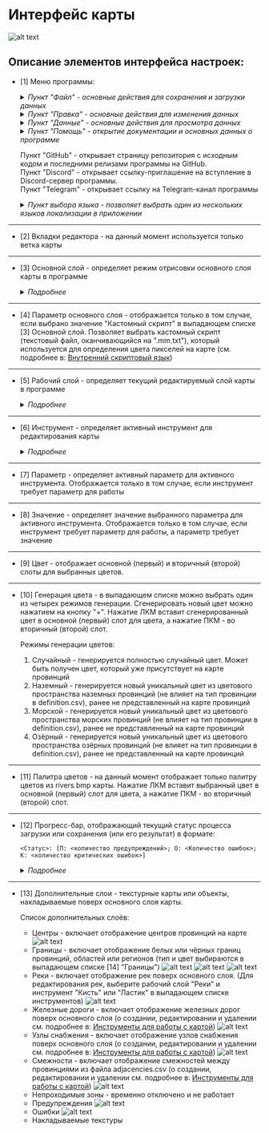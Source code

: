# Интерфейс карты

<!-- NAV-START -->
<!-- NAV-END -->

<!-- OTHER-LANGS-START -->
<!-- OTHER-LANGS-END -->

![alt text](_images/1_lang=ru.jpg)


Описание элементов интерфейса настроек:
---
- [1] Меню программы:
  
    <details>
    <summary><i>Пункт "Файл" - основные действия для сохранения и загрузки данных</i></summary>

    ![alt text](_images/1_1_1_lang=ru.jpg)
    
    ![alt text](_images/1_1_1_1_lang=ru.jpg)
    
    ![alt text](_images/1_1_1_2_lang=ru.jpg)
    
    ![alt text](_images/1_1_1_3_lang=ru.jpg)
    
    </details>
    
    <details>
    <summary><i>Пункт "Правка" - основные действия для изменения данных</i></summary>

    ![alt text](_images/1_1_2_lang=ru.jpg)
    
    ![alt text](_images/1_1_2_1_lang=ru.jpg)

    </details>
    
    <details>
    <summary><i>Пункт "Данные" - основные действия для просмотра данных</i></summary>

    ![alt text](_images/1_1_3_lang=ru.jpg)
    
    </details>

    <details>
    <summary><i>Пункт "Помощь" - открытие документации и основных данных о программе</i></summary>

    ![alt text](_images/1_1_4_lang=ru.jpg)

    </details>
    
    Пункт "GitHub" - открывает страницу репозитория с исходным кодом и последними релизами программы на GitHub. \
    Пункт "Discord" - открывает ссылку-приглашение на вступление в Discord-сервер программы. \
    Пункт "Telegram" - открывает ссылку на Telegram-канал программы


    <details>
    <summary><i>Пункт выбора языка - позволяет выбрать один из нескольких языков локализации в приложении</i></summary>

    ![alt text](_images/1_1_5_lang=ru.jpg)

    </details>
---
- [2] Вкладки редактора - на данный момент используется только ветка карты
---
- [3] Основной слой - определяет режим отрисовки основного слоя карты в программе
    <details>
    <summary><i>Подробнее</i></summary>

    ![alt text](_images/1_3_lang=ru.jpg)

    Поддерживает отрисовку в следующих режимах:
    - Карта провинций - отрисовка провинций из provinces.bmp и definition.csv
    ![alt text](_images/_mainLayers/main_layer_provinces.bmp)
    - Области - отрисовка States
    ![alt text](_images/_mainLayers/main_layer_states.bmp)
    - Регионы - отрисовка Strategic Regions
    ![alt text](_images/_mainLayers/main_layer_regions.bmp)
    - Зоны ИИ - отрисовка Ai Areas
    ![alt text](_images/_mainLayers/main_layer_ai_areas.bmp)
    - Страны - отрисовка контроля территорий странами
    ![alt text](_images/_mainLayers/main_layer_countries.bmp)
    - Типы провинций - отрисовка наземных, озёрных и морских провинций с учётом параметра их прибрежности из definition.csv
    ![alt text](_images/_mainLayers/main_layer_provinces_types.bmp)
    - Местность провинций - отрисовка провинций по цвету их местности, указанной в definition.csv
    ![alt text](_images/_mainLayers/main_layer_provinces_terrain.bmp)
    - Размер провинций - отрисовка провинций, где их цвет зависит от количества пикселей в данной провинции и вычисляется по логарифмической шкале от чёрного (минимальное количество пикселей) до белого (наибольшее количество пикселей)
    ![alt text](_images/_mainLayers/main_layer_provinces_sizes.bmp)
    - Местность регионов - отрисовка стратегических регионов, где их цвет зависит от значения параметра naval_terrain, указанного в файлах регионов, и цвета текущей морской местности региона
    ![alt text](_images/_mainLayers/main_layer_regions_terrain.bmp)
    - Континенты - отрисовка провинций, цвет которых зависит от номера континента, указанного для провинций в файле definition.csv
    ![alt text](_images/_mainLayers/main_layer_continents.bmp)
    - Население - отрисовка областей, где их цвет зависит от населения в областей и вычисляется по логарифмической шкале от чёрного (минимальное население среди всех областей) до белого (наибольшее население среди всех областей)
    ![alt text](_images/_mainLayers/main_layer_manpower.bmp)
    - Очки победы - отрисовка провинций, где их цвет зависит от количества очков победы в провинции и вычисляется по логарифмической шкале от чёрного (минимальное население среди всех провинций) до белого (наибольшее население среди всех провинций)
    ![alt text](_images/_mainLayers/main_layer_victory_points.bmp)
    - Категории областей - отрисовка областей, где их цвет зависит от указанных в State файлах значений State Category
    ![alt text](_images/_mainLayers/main_layer_states_categories.bmp)
    - Постройки - отрисовка провинций или областей, цвет которых зависит от уровня построек в провинциях и областях. Целевая постройка выбирается пользователем в выпадающем списке "Параметр" при выбранном инструменте "Постройки"
    ![alt text](_images/_mainLayers/main_layer_buildings.bmp)
    - Карта местности - отрисовка карты в режиме карты местности (файл "terrain.bmp")
    ![alt text](_images/_mainLayers/main_layer_terrain_map.bmp)
    - Карта деревьев - отрисовка карты в режиме карты деревьем (файл "trees.bmp")
    ![alt text](_images/_mainLayers/main_layer_trees_map.bmp)
    - Карта городов - отрисовка карты в режиме карты городов (файл "cities.bmp")
    ![alt text](_images/_mainLayers/main_layer_cities_map.bmp)
    - Карта высот - отрисовка карты в режиме карты высот (файл "heightmap.bmp")
    ![alt text](_images/_mainLayers/main_layer_height_map.bmp)
    - Карта нормалей - отрисовка карты в режиме карты нормалей (файл "world_normals.bmp")
    ![alt text](_images/_mainLayers/main_layer_normals_map.bmp)
    - Кастомный скрипт - отрисовка карты по кастомному скрипту, написанному на встроенном в программу внутреннему скриптовом языке (см. подробнее в: [Внутренний скриптовый язык]())
    ![alt text](_images/_mainLayers/main_layer_custom_script.bmp)
    - Нет - отрисовка карты полностью в чёрном цвете

    </details>
---
- [4] Параметр основного слоя - отображается только в том случае, если выбрано значение "Кастомный скрипт" в выпадающем списке [3] Основной слой. Позволяет выбрать кастомный скрипт (текстовый файл, оканчивающийся на ".mm.txt"), который используется для определения цвета пикселей на карте (см. подробнее в: [Внутренний скриптовый язык]())
---
- [5] Рабочий слой - определяет текущий редактируемый слой карты в программе

    <details>
    <summary><i>Подробнее</i></summary>

    ![alt text](_images/1_4_lang=ru.jpg)
    
    Поддерживает выбор редактирования следующих слоёв:
    - Провинции
    - Области
    - Регионы
    - Континенты
    - Постройки
    - Реки
    - Карта местности
    - Карта деревьев
    - Карта городов
    - Карта высот
    - Нет

    Каждый инструмент содержит свой набор слоёв, на которых он может работать и вносить изменения (см. подробнее в: [Инструменты для работы с картой]())
    </details>
---
- [6] Инструмент - определяет активный инструмент для редактирования карты

    <details>
    <summary><i>Подробнее</i></summary>

    Ниже приведено краткое описание доступных в программе инструментов. \
    Подробное описание и инструкция по работе с каждым инструментом приведены в статье: [Инструменты для работы с картой]()

    ![alt text](_images/1_5_lang=ru.jpg)
    
    Поддерживает использование следующих инструментов:
    - Курсор (сочетание клавиш: C) - позволяет на ЛКМ выбирать объекты на картах, а на ПКМ - открывать контекстное меню действий
  
    - Прямоугольник (ВРЕМЕННО ОТКЛЮЧЕНО) - позволяет выделять на картах прямоугольные зоны
  
    - Эллипс (ВРЕМЕННО ОТКЛЮЧЕНО) - позволяет выделять на картах элипсоидные зоны
  
    - Магическая палочка (ВРЕМЕННО ОТКЛЮЧЕНО) - позволяет выделять на картах зоны сложной формы по их цвету
  
    - Кисть (сочетание клавиш: B) - позволяет рисовать на картах. Поддерживает разные кисти и диаметры. По умолчанию доступен круг радиусом от 1 до 100 пикселей. На ЛКМ красит пиксели цветом из первого слота цвета, а на ПКМ - из второго
  
    - Заливка (сочетание клавиш: F) - позволяет заливать зоны на картах выбранным цветом. На ЛКМ заливает пиксели цветом из первого слота цвета, а на ПКМ - из второго
  
    - Ластик (сочетание клавиш: E) - позволяет стирать на картах пиксели (или в некоторых случаях заливать их белым цветом). Поддерживает разные кисти и диаметры. По умолчанию доступен круг радиусом от 1 до 100 пикселей
  
    - Пипетка (сочетание клавиш: K) - позволяет выбирать (копировать) цвет пикселей на картах. На ЛКМ копирует цвет в первый слот цвета, а на ПКМ - во второй слот
  
    - Тип провинции - позволяет менять тип провинции на ЛКМ (land, lake, sea), а на ПКМ - копировать тип целевой провинции на карте
  
    - Прибрежность - позволяет редактировать тип пребрежности провинций на карте. На ЛКМ - делает провинцию прибрежной, на ПКМ - делает провинцию НЕ прибрежной
  
    - Местность (сочетание клавиш: SHIFT+T) - позволяет редактировать местность провинций на карте. На ЛКМ - устанавливает выбранную местность для целевой провинции на карте, а на ПКМ - копирует значение местности целевой провинции в выпадающий список параметра для последующего использования
  
    - Континент (сочетание клавиш: SHIFT+C) - позволяет редактировать континент провинций на карте. На ЛКМ - устанавливает выбранный континент для целевой провинции на карте, а на ПКМ - копирует значение континента целевой провинции в выпадающий список параметра для последующего использования
  
    - Область (сочетание клавиш: SHIFT+S) - позволяет редактировать область (State) провинций на карте. При передаче провинции между областями в новый State передаются также её постройки, очки победы и другие данные. На ЛКМ - устанавливает выбранную область для целевой провинции на карте, а на ПКМ - копирует значение области целевой провинции в выпадающий список параметра для последующего использования
  
    - Регион (сочетание клавиш: SHIFT+R) - позволяет редактировать регион (Strategic Region) провинций на карте. На ЛКМ - устанавливает выбранный регион для целевой провинции на карте, а на ПКМ - копирует значение региона целевой провинции в выпадающий список параметра для последующего использования
  
    - Категория области - позволяет редактировать категорию области (state_category) у целевой области (State) на карте. На ЛКМ - устанавливает выбранную категорию области для целевой области на карте, а на ПКМ - копирует значение категории области целевой области в выпадающий список параметра для последующего использования
  
    - Владелец области - позволяет редактировать страну-владельца (owner) у целевой области (State) на карте. На ЛКМ - устанавливает выбранную страну в качестве владельца области для целевой области на карте, а на ПКМ - копирует значение страны-владельна области целевой области в выпадающий список параметра для последующего использования
  
    - Контроль области - позволяет редактировать страну, контролирующую (controller) целевую область (State) на карте. На ЛКМ - устанавливает выбранную страну в качестве страны-controller области для целевой области на карте, а на ПКМ - копирует значение страны-controller области целевой области в выпадающий список параметра для последующего использования
  
    - Постройки (сочетание клавиш: SHIFT+B) - позволяет редактировать уровень построек в целовой провинции или целевой области (State) на карте (зависит от типа выбранной постройки). На ЛКМ - добавляет 1 или 10 уровней (зависит от зажатых дополнительных кнопок, подробнее см. в [Инструменты для работы с картой]()) для постройки в целевой провинции или области на карте, а на ПКМ - уменьшает уровень на 1 или 10 единиц
  
    - Зоны ИИ (SHIFT+A) - позволяет редактировать вхождение континентов или стратегических регионов в зоны ИИ (ai_areas). На ЛКМ - добавляет континент или стратегический регион в выбранную зону ИИ, а на ПКМ - убирает континент или стратегический регион из выбранной зоны ИИ

    </details>
---
- [7] Параметр - определяет активный параметр для активного инструмента. Отображается только в том случае, если инструмент требует параметр для работы
---
- [8] Значение - определяет значение выбранного параметра для активного инструмента. Отображается только в том случае, если инструмент требует параметр для работы, а параметр требует значение
---
- [9] Цвет - отображает основной (первый) и вторичный (второй) слоты для выбранных цветов.
---
- [10] Генерация цвета - в выпадающем списке можно выбрать один из четырех режимов генерации. Сгенерировать новый цвет можно нажатием на кнопку "+". Нажатие ЛКМ вставит сгенерированный цвет в основной (первый) слот для цвета, а нажатие ПКМ - во вторичный (второй) слот.

    Режимы генерации цветов:
    1. Случайный - генерируется полностью случайный цвет. Может быть получен цвет, который уже присутствует на карте провинций
    2. Наземный - генерируется новый уникальный цвет из цветового пространства наземных провинций (не влияет на тип провинции в definition.csv), ранее не представленный на карте провинций
    3. Морской - генерируется новый уникальный цвет из цветового пространства морских провинций (не влияет на тип провинции в definition.csv), ранее не представленный на карте провинций
    4. Озёрный - генерируется новый уникальный цвет из цветового пространства озёрных провинций (не влияет на тип провинции в definition.csv), ранее не представленный на карте провинций
---
- [11] Палитра цветов - на данный момент отображает только палитру цветов из rivers.bmp карты. Нажатие ЛКМ вставит выбранный цвет в основной (первый) слот для цвета, а нажатие ПКМ - во вторичный (второй) слот.
---
- [12] Прогресс-бар, отображающий текущий статус процесса загрузки или сохранения (или его результат) в формате: 

    ```
    <Статус>: [П: <количество предупреждений>; О: <Количество ошибок>; К: <количество критических ошибок>]
    ```

    <details>
    <summary><i>Подробнее</i></summary>

    В процессе загрузки данных, парсер может обнаружить некорректно заполненные участки файлов игры и/или мода. В случае возникновения каких-либо проблем, программа сообщит пользователю об этом, отобразив отдельное окно или несколько окон со списком обнаруженных проблем.

    * **Предупреждение** - некорректное заполнение файла, которое не является критичным и не влияет на работу программы. Носит рекомендательный характер к исправлению.
    
    * **Ошибка** - некорректное заполнение файла, которое может привести к потере данных при попытке выполнить сохранение информации через интерфейс программы. Не останавливает загрузку данных игры и мода, но запрещает выполнять сохранения через программу. Требует от пользователя, чтобы тот исправил найденные ошибки вручную в указанных файлах.
    
    * **Критическая ошибка** - некорректное заполнение файла, которое приводит к преждевременной остановке загрузки данных игры и мода. Требует от пользователя исправление ошибки вручную в указанном файле.

    Пример окна со списком Предупреждений приведён ниже.

    ![alt text](_images/1_12_lang=ru.jpg)

    </details>

---
- [13] Дополнительные слои - текстурные карты или объекты, накладываемые поверх основного слоя карты.
    
    Список дополнительных слоёв:
    - Центры - включает отображение центров провинций на карте
    ![alt text](_images/1_13_1_lang=ru.jpg)
    - Границы - включает отображение белых или чёрных границ провинций, областей или регионов (тип и цвет выбираются в выпадающем списке [14] "Границы")
    ![alt text](_images/1_13_2_1_lang=ru.jpg)
    ![alt text](_images/1_13_2_2_lang=ru.jpg)
    ![alt text](_images/1_13_2_3_lang=ru.jpg)
    - Реки - включает отображение рек поверх основного слоя. (Для редактирования рек, выберите рабочий слой "Реки" и инструмент "Кисть" или "Ластик" в выпадающем списке инструментов)
    ![alt text](_images/1_13_3_lang=ru.jpg)
    - Железные дороги - включает отображение железных дорог поверх основного слоя (о создании, редактировании и удалении см. подробнее в: [Инструменты для работы с картой]()) 
    ![alt text](_images/1_13_4_lang=ru.jpg)
    - Узлы снабжения - включает отображение узлов снабжения поверх основного слоя (о создании, редактировании и удалении см. подробнее в: [Инструменты для работы с картой]())
    ![alt text](_images/1_13_5_lang=ru.jpg)
    - Смежности - включает отображение смежностей между провинциями из файла adjacencies.csv (о создании, редактировании и удалении см. подробнее в: [Инструменты для работы с картой]())
    ![alt text](_images/1_13_6_lang=ru.jpg)
    - Непроходимые зоны - временно отключено и не работает
    - Предупреждения
    ![alt text](_images/1_13_8_lang=ru.jpg)
    - Ошибки
    ![alt text](_images/1_13_9_lang=ru.jpg)
    - Накладываемые текстуры